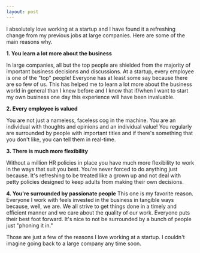 ```yaml
---
layout: post
---
```


I absolutely love working at a startup and I have found it a refreshing change from
my previous jobs at large companies. Here are some of the main reasons why.

**1. You learn a lot more about the business**

In large companies, all but the top people are shielded from the majority of important
business decisions and discussions. At a startup, every employee is one of the "top"
people! Everyone has at least some say because there are so few of us. This has helped
me to learn a lot more about the business world in general than I knew before and I know
that if/when I want to start my own business one day this experience will have been invaluable.

**2. Every employee is valued**

You are not just a nameless, faceless cog in the machine. You are an individual
with thoughts and opinions and an individual value! You regularly are surrounded
by people with important titles and if there's something that you don't like, you
can tell them in real-time.

**3. There is much more flexibility**

Without a million HR policies in place you have much more flexibility to work in
the ways that suit you best. You're never forced to do anything just because. It's
refreshing to be treated like a grown up and not deal with petty policies designed
to keep adults from making their own decisions.  

**4. You're surrounded by passionate people**
This one is my favorite reason. Everyone I work with feels invested in the business
in tangible ways because, well, we are. We all strive to get things done in a timely
and efficient manner and we care about the quality of our work. Everyone puts their best
foot forward. It's nice to not be surrounded by a bunch of people just "phoning it in."

Those are just a few of the reasons I love working at a startup. I couldn't imagine
going back to a large company any time soon. 
